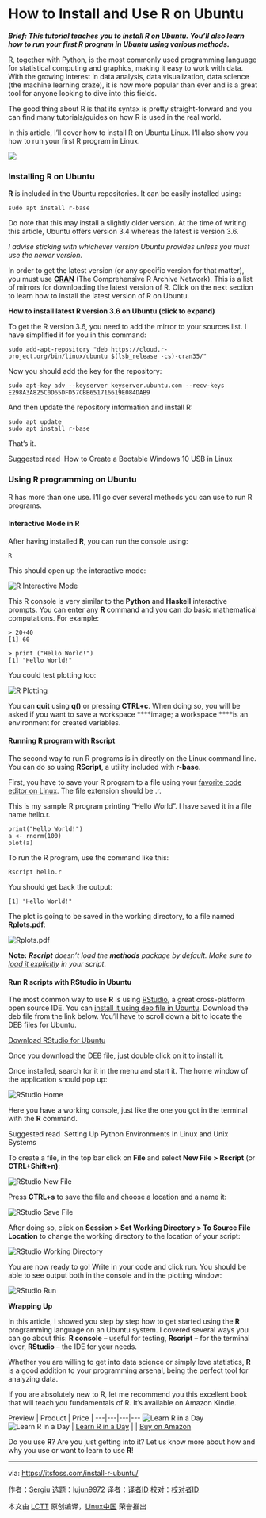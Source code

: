 [#]: collector: (lujun9972)
[#]: translator: ( )
[#]: reviewer: ( )
[#]: publisher: ( )
[#]: url: ( )
[#]: subject: (How to Install and Use R on Ubuntu)
[#]: via: (https://itsfoss.com/install-r-ubuntu/)
[#]: author: (Sergiu https://itsfoss.com/author/sergiu/)

How to Install and Use R on Ubuntu
======

_**Brief: This tutorial teaches you to install R on Ubuntu. You’ll also learn how to run your first R program in Ubuntu using various methods.**_

[R][1], together with Python, is the most commonly used programming language for statistical computing and graphics, making it easy to work with data. With the growing interest in data analysis, data visualization, data science (the machine learning craze), it is now more popular than ever and is a great tool for anyone looking to dive into this fields.

The good thing about R is that its syntax is pretty straight-forward and you can find many tutorials/guides on how R is used in the real world.

In this article, I’ll cover how to install R on Ubuntu Linux. I’ll also show you how to run your first R program in Linux.

![][2]

### Installing R on Ubuntu

**R** is included in the Ubuntu repositories. It can be easily installed using:

```
sudo apt install r-base
```

Do note that this may install a slightly older version. At the time of writing this article, Ubuntu offers version 3.4 whereas the latest is version 3.6.

_I advise sticking with whichever version Ubuntu provides unless you must use the newer version._

In order to get the latest version (or any specific version for that matter), you must use **[CRAN][3]** (The Comprehensive R Archive Network). This is a list of mirrors for downloading the latest version of R. Click on the next section to learn how to install the latest version of R on Ubuntu.

**How to install latest R version 3.6 on Ubuntu (click to expand)**

To get the R version 3.6, you need to add the mirror to your sources list. I have simplified it for you in this command:

```
sudo add-apt-repository "deb https://cloud.r-project.org/bin/linux/ubuntu $(lsb_release -cs)-cran35/"
```

Now you should add the key for the repository:

```
sudo apt-key adv --keyserver keyserver.ubuntu.com --recv-keys E298A3A825C0D65DFD57CBB651716619E084DAB9
```

And then update the repository information and install R:

```
sudo apt update
sudo apt install r-base
```

That’s it.

[][4]

Suggested read  How to Create a Bootable Windows 10 USB in Linux

### Using R programming on Ubuntu

R has more than one use. I’ll go over several methods you can use to run R programs.

#### Interactive Mode in R

After having installed **R**, you can run the console using:

```
R
```

This should open up the interactive mode:

![R Interactive Mode][5]

This R console is very similar to the **Python** and **Haskell** interactive prompts. You can enter any **R** command and you can do basic mathematical computations. For example:

```
> 20+40
[1] 60

> print ("Hello World!")
[1] "Hello World!"
```

You could test plotting too:

![R Plotting][6]

You can **quit** using **q()** or pressing **CTRL+c**. When doing so, you will be asked if you want to save a workspace ****image; a workspace ****is an environment for created variables.

#### Running R program with Rscript

The second way to run R programs is in directly on the Linux command line. You can do so using **RScript**, a utility included with **r-base**.

First, you have to save your R program to a file using your [favorite code editor on Linux][7]. The file extension should be .r.

This is my sample R program printing “Hello World”. I have saved it in a file name hello.r.

```
print("Hello World!")
a <- rnorm(100)
plot(a)
```

To run the R program, use the command like this:

```
Rscript hello.r
```

You should get back the output:

```
[1] "Hello World!"
```

The plot is going to be saved in the working directory, to a file named **Rplots.pdf**:

![Rplots.pdf][8]

**Note:** _**Rscript**_ _doesn’t load the_ _**methods**_ _package by default. Make sure to [load it explicitly][9] in your script_.

#### Run R scripts with RStudio in Ubuntu

The most common way to use **R** is using [RStudio][10], a great cross-platform open source IDE. You can [install it using deb file in Ubuntu][11]. Download the deb file from the link below. You’ll have to scroll down a bit to locate the DEB files for Ubuntu.

[Download RStudio for Ubuntu][12]

Once you download the DEB file, just double click on it to install it.

Once installed, search for it in the menu and start it. The home window of the application should pop up:

![RStudio Home][13]

Here you have a working console, just like the one you got in the terminal with the **R** command.

[][14]

Suggested read  Setting Up Python Environments In Linux and Unix Systems

To create a file, in the top bar click on **File** and select **New File &gt; Rscript** (or **CTRL+Shift+n)**:

![RStudio New File][15]

Press **CTRL+s** to save the file and choose a location and a name it:

![RStudio Save File][16]

After doing so, click on **Session &gt; Set Working Directory &gt; To Source File Location** to change the working directory to the location of your script:

![RStudio Working Directory][17]

You are now ready to go! Write in your code and click run. You should be able to see output both in the console and in the plotting window:

![RStudio Run][18]

**Wrapping Up**

In this article, I showed you step by step how to get started using the **R** programming language on an Ubuntu system. I covered several ways you can go about this: **R console** – useful for testing, **Rscript** – for the terminal lover, **RStudio** – the IDE for your needs.

Whether you are willing to get into data science or simply love statistics, **R** is a good addition to your programming arsenal, being the perfect tool for analyzing data.

If you are absolutely new to R, let me recommend you this excellent book that will teach you fundamentals of R. It’s available on Amazon Kindle.

Preview | Product | Price |
---|---|---|---
![Learn R in a Day][19] ![Learn R in a Day][19] | [Learn R in a Day][20] |  | [Buy on Amazon][21]

Do you use **R**? Are you just getting into it? Let us know more about how and why you use or want to learn to use **R**!

--------------------------------------------------------------------------------

via: https://itsfoss.com/install-r-ubuntu/

作者：[Sergiu][a]
选题：[lujun9972][b]
译者：[译者ID](https://github.com/译者ID)
校对：[校对者ID](https://github.com/校对者ID)

本文由 [LCTT](https://github.com/LCTT/TranslateProject) 原创编译，[Linux中国](https://linux.cn/) 荣誉推出

[a]: https://itsfoss.com/author/sergiu/
[b]: https://github.com/lujun9972
[1]: https://www.r-project.org/
[2]: https://i2.wp.com/itsfoss.com/wp-content/uploads/2019/06/install-r-on-ubuntu.jpg?resize=800%2C450&ssl=1
[3]: https://cran.r-project.org/
[4]: https://itsfoss.com/bootable-windows-usb-linux/
[5]: https://i1.wp.com/itsfoss.com/wp-content/uploads/2019/06/r_interactive_mode.png?fit=800%2C516&ssl=1
[6]: https://i0.wp.com/itsfoss.com/wp-content/uploads/2019/06/r_plotting.jpg?fit=800%2C434&ssl=1
[7]: https://itsfoss.com/best-modern-open-source-code-editors-for-linux/
[8]: https://i1.wp.com/itsfoss.com/wp-content/uploads/2019/06/rplots_pdf.png?fit=800%2C539&ssl=1
[9]: https://www.dummies.com/programming/r/how-to-install-load-and-unload-packages-in-r/
[10]: https://www.rstudio.com/
[11]: https://itsfoss.com/install-deb-files-ubuntu/
[12]: https://www.rstudio.com/products/rstudio/download/#download
[13]: https://i1.wp.com/itsfoss.com/wp-content/uploads/2019/06/rstudio_home.jpg?fit=800%2C603&ssl=1
[14]: https://itsfoss.com/python-setup-linux/
[15]: https://i0.wp.com/itsfoss.com/wp-content/uploads/2019/06/rstudio_new_file.png?fit=800%2C392&ssl=1
[16]: https://i1.wp.com/itsfoss.com/wp-content/uploads/2019/06/rstudio_save_file.png?fit=800%2C258&ssl=1
[17]: https://i0.wp.com/itsfoss.com/wp-content/uploads/2019/06/rstudio_working_directory.png?fit=800%2C394&ssl=1
[18]: https://i0.wp.com/itsfoss.com/wp-content/uploads/2019/06/rstudio_run.jpg?fit=800%2C626&ssl=1
[19]: https://i1.wp.com/images-na.ssl-images-amazon.com/images/I/51oIJTbUlnL._SL160_.jpg?ssl=1
[20]: https://www.amazon.com/Learn-R-Day-Steven-Murray-ebook/dp/B00GC2LKOK?SubscriptionId=AKIAJ3N3QBK3ZHDGU54Q&tag=chmod7mediate-20&linkCode=xm2&camp=2025&creative=165953&creativeASIN=B00GC2LKOK (Learn R in a Day)
[21]: https://www.amazon.com/Learn-R-Day-Steven-Murray-ebook/dp/B00GC2LKOK?SubscriptionId=AKIAJ3N3QBK3ZHDGU54Q&tag=chmod7mediate-20&linkCode=xm2&camp=2025&creative=165953&creativeASIN=B00GC2LKOK (Buy on Amazon)
